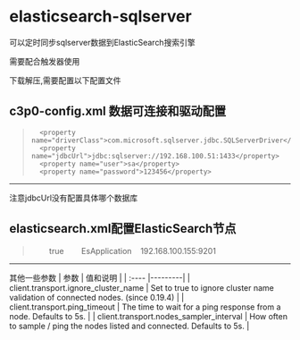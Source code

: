 # elasticsearch-sqlserver
可以定时同步sqlserver数据到ElasticSearch搜索引擎

需要配合触发器使用

下载解压,需要配置以下配置文件
## c3p0-config.xml 数据可连接和驱动配置

>		<property name="driverClass">com.microsoft.sqlserver.jdbc.SQLServerDriver</property>
>		<property name="jdbcUrl">jdbc:sqlserver://192.168.100.51:1433</property>
>		<property name="user">sa</property>
>		<property name="password">123456</property>
>
------
注意jdbcUrl没有配置具体哪个数据库

## elasticsearch.xml配置ElasticSearch节点


>     <!-- 是否启用嗅探 还可以配置其他一些配置 -->
>     <entry key="client.transport.sniff">true</entry>
>    <!-- 集群名称 -->
>    <entry key="cluster.name">EsApplication</entry>
>    <entry key="transport.addresses">192.168.100.155:9201</entry>
>
------
其他一些参数
| 参数  | 值和说明 |
| :---- |---------|
| client.transport.ignore_cluster_name | Set to true to ignore cluster name validation of connected nodes. (since 0.19.4) |
| client.transport.ping_timeout | The time to wait for a ping response from a node. Defaults to 5s. |
| client.transport.nodes_sampler_interval | How often to sample / ping the nodes listed and connected. Defaults to 5s. |
